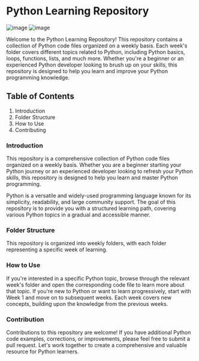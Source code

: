 # Python Learning Repository
![image](https://github.com/IqbalSarah/cws-python/assets/102433991/248f7746-9778-4324-aae6-2308f4e25152)
![image](https://github.com/IqbalSarah/cws-python/assets/102433991/e7235e8e-feae-49d9-880b-173f44bcbe3a)


Welcome to the Python Learning Repository! This repository contains a collection of Python code files organized on a weekly basis. Each week's folder covers different topics related to Python, including Python basics, loops, functions, lists, and much more. Whether you're a beginner or an experienced Python developer looking to brush up on your skills, this repository is designed to help you learn and improve your Python programming knowledge.

## Table of Contents

1. Introduction
2. Folder Structure
3. How to Use
4. Contributing


### Introduction

This repository is a comprehensive collection of Python code files organized on a weekly basis. Whether you are a beginner starting your Python journey or an experienced developer looking to refresh your Python skills, this repository is designed to help you learn and master Python programming.

Python is a versatile and widely-used programming language known for its simplicity, readability, and large community support. The goal of this repository is to provide you with a structured learning path, covering various Python topics in a gradual and accessible manner.


### Folder Structure

This repository is organized into weekly folders, with each folder representing a specific week of learning.


### How to Use

If you're interested in a specific Python topic, browse through the relevant week's folder and open the corresponding code file to learn more about that topic.
If you're new to Python or want to learn progressively, start with Week 1 and move on to subsequent weeks. Each week covers new concepts, building upon the knowledge from the previous weeks.


### Contribution
Contributions to this repository are welcome! If you have additional Python code examples, corrections, or improvements, please feel free to submit a pull request. Let's work together to create a comprehensive and valuable resource for Python learners.

